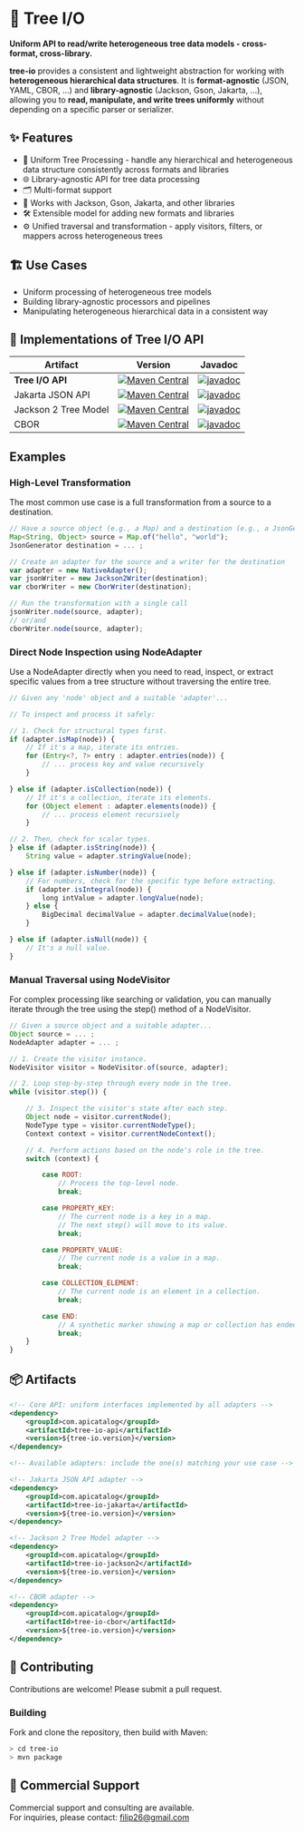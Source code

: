 # 🌳 Tree I/O

**Uniform API to read/write heterogeneous tree data models - cross-format, cross-library.**

**tree-io** provides a consistent and lightweight abstraction for working with **heterogeneous hierarchical data structures**.  It is **format-agnostic** (JSON, YAML, CBOR, …) and **library-agnostic** (Jackson, Gson, Jakarta, …),  allowing you to **read, manipulate, and write trees uniformly** without depending on a specific parser or serializer.


## ✨ Features

- 🌳 Uniform Tree Processing - handle any hierarchical and heterogeneous data structure consistently across formats and libraries  
- 🌐 Library-agnostic API for tree data processing
- 🗂️ Multi-format support
- 🔌 Works with Jackson, Gson, Jakarta, and other libraries
- 🛠️ Extensible model for adding new formats and libraries
- ⚙️ Unified traversal and transformation - apply visitors, filters, or mappers across heterogeneous trees  

## 🏗️ Use Cases

- Uniform processing of heterogeneous tree models
- Building library-agnostic processors and pipelines
- Manipulating heterogeneous hierarchical data in a consistent way

## 🔌 Implementations of Tree I/O API

 Artifact               | Version | Javadoc
-----------------------|---------|---------------
**Tree I/O API**           | [![Maven Central](https://img.shields.io/maven-central/v/com.apicatalog/tree-io-api.svg?label=Maven%20Central)](https://search.maven.org/search?q=g:com.apicatalog%20AND%20a:tree-io-api) | [![javadoc](https://javadoc.io/badge2/com.apicatalog/tree-io-api/javadoc.svg)](https://javadoc.io/doc/com.apicatalog/tree-io-api) 
 Jakarta JSON API      | [![Maven Central](https://img.shields.io/maven-central/v/com.apicatalog/tree-io-jakarta.svg?label=Maven%20Central)](https://search.maven.org/search?q=g:com.apicatalog%20AND%20a:tree-io-jakarta) | [![javadoc](https://javadoc.io/badge2/com.apicatalog/tree-io-jakarta/javadoc.svg)](https://javadoc.io/doc/com.apicatalog/tree-io-jakarta) 
 Jackson 2 Tree Model  | [![Maven Central](https://img.shields.io/maven-central/v/com.apicatalog/tree-io-jackson2.svg?label=Maven%20Central)](https://search.maven.org/search?q=g:com.apicatalog%20AND%20a:tree-io-jackson2) | [![javadoc](https://javadoc.io/badge2/com.apicatalog/tree-io-jackson2/javadoc.svg)](https://javadoc.io/doc/com.apicatalog/tree-io-jackson2) 
 CBOR                  | [![Maven Central](https://img.shields.io/maven-central/v/com.apicatalog/tree-io-cbor.svg?label=Maven%20Central)](https://search.maven.org/search?q=g:com.apicatalog%20AND%20a:tree-io-cbor) | [![javadoc](https://javadoc.io/badge2/com.apicatalog/tree-io-cbor/javadoc.svg)](https://javadoc.io/doc/com.apicatalog/tree-io-cbor) 

## Examples 

### High-Level Transformation
The most common use case is a full transformation from a source to a destination.

```javascript
// Have a source object (e.g., a Map) and a destination (e.g., a JsonGenerator)
Map<String, Object> source = Map.of("hello", "world");
JsonGenerator destination = ... ;

// Create an adapter for the source and a writer for the destination
var adapter = new NativeAdapter();
var jsonWriter = new Jackson2Writer(destination);
var cborWriter = new CborWriter(destination);

// Run the transformation with a single call
jsonWriter.node(source, adapter);
// or/and
cborWriter.node(source, adapter);
```

### Direct Node Inspection using NodeAdapter

Use a NodeAdapter directly when you need to read, inspect, or extract specific values from a tree structure without traversing the entire tree.

```javascript
// Given any 'node' object and a suitable 'adapter'...

// To inspect and process it safely:

// 1. Check for structural types first.
if (adapter.isMap(node)) {
    // If it's a map, iterate its entries.
    for (Entry<?, ?> entry : adapter.entries(node)) {
        // ... process key and value recursively
    }

} else if (adapter.isCollection(node)) {
    // If it's a collection, iterate its elements.
    for (Object element : adapter.elements(node)) {
        // ... process element recursively
    }

// 2. Then, check for scalar types.
} else if (adapter.isString(node)) {
    String value = adapter.stringValue(node);

} else if (adapter.isNumber(node)) {
    // For numbers, check for the specific type before extracting.
    if (adapter.isIntegral(node)) {
        long intValue = adapter.longValue(node);
    } else {
        BigDecimal decimalValue = adapter.decimalValue(node);
    }

} else if (adapter.isNull(node)) {
    // It's a null value.
}
```

### Manual Traversal using NodeVisitor
For complex processing like searching or validation, you can manually iterate through the tree using the step() method of a NodeVisitor.

```javascript
// Given a source object and a suitable adapter...
Object source = ... ;
NodeAdapter adapter = ... ;

// 1. Create the visitor instance.
NodeVisitor visitor = NodeVisitor.of(source, adapter);

// 2. Loop step-by-step through every node in the tree.
while (visitor.step()) {

    // 3. Inspect the visitor's state after each step.
    Object node = visitor.currentNode();
    NodeType type = visitor.currentNodeType();
    Context context = visitor.currentNodeContext();

    // 4. Perform actions based on the node's role in the tree.
    switch (context) {

        case ROOT:
            // Process the top-level node.
            break;

        case PROPERTY_KEY:
            // The current node is a key in a map.
            // The next step() will move to its value.
            break;

        case PROPERTY_VALUE:
            // The current node is a value in a map.
            break;

        case COLLECTION_ELEMENT:
            // The current node is an element in a collection.
            break;

        case END:
            // A synthetic marker showing a map or collection has ended.
            break;
    }
}
```

## 📦 Artifacts

```xml
<!-- Core API: uniform interfaces implemented by all adapters -->
<dependency>
    <groupId>com.apicatalog</groupId>
    <artifactId>tree-io-api</artifactId>
    <version>${tree-io.version}</version>
</dependency>

<!-- Available adapters: include the one(s) matching your use case -->

<!-- Jakarta JSON API adapter -->
<dependency>
    <groupId>com.apicatalog</groupId>
    <artifactId>tree-io-jakarta</artifactId>
    <version>${tree-io.version}</version>
</dependency>

<!-- Jackson 2 Tree Model adapter -->
<dependency>
    <groupId>com.apicatalog</groupId>
    <artifactId>tree-io-jackson2</artifactId>
    <version>${tree-io.version}</version>
</dependency>

<!-- CBOR adapter -->
<dependency>
    <groupId>com.apicatalog</groupId>
    <artifactId>tree-io-cbor</artifactId>
    <version>${tree-io.version}</version>
</dependency>
```

## 🤝 Contributing

Contributions are welcome! Please submit a pull request.

### Building

Fork and clone the repository, then build with Maven:

```bash
> cd tree-io
> mvn package
```

## 💼 Commercial Support

Commercial support and consulting are available.  
For inquiries, please contact: filip26@gmail.com
